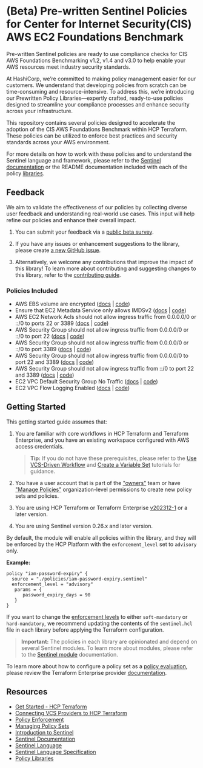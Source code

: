 # (Beta) Pre-written Sentinel Policies for Center for Internet Security(CIS) AWS EC2 Foundations Benchmark

Pre-written Sentinel policies are ready to use compliance checks for CIS AWS Foundations Benchmarking v1.2, v1.4 and v3.0 to help enable your AWS resources meet industry security standards.

At HashiCorp, we’re committed to making policy management easier for our customers. We understand that developing policies from scratch can be time-consuming and resource-intensive. To address this, we’re introducing our Prewritten Policy Libraries—expertly crafted, ready-to-use policies designed to streamline your compliance processes and enhance security across your infrastructure.

This repository contains several policies designed to accelerate the adoption of the CIS AWS Foundations Benchmark within HCP Terraform. These policies can be utilized to enforce best practices and security standards across your AWS environment.

For more details on how to work with these policies and to understand the Sentinel language and framework, please refer to the [Sentinel documentation](https://developer.hashicorp.com/sentinel/) or the README documentation included with each of the policy [libraries](https://github.com/hashicorp/policy-library-cis-aws-ec2-terraform/tree/main/docs/policies).

## Feedback

We aim to validate the effectiveness of our policies by collecting diverse user feedback and understanding real-world use cases. This input will help refine our policies and enhance their overall impact. 

1. You can submit your feedback via a [public beta survey](https://docs.google.com/forms/d/e/1FAIpQLScswwLMaVaRuYRGJzDjNiycwM4BUa_gAIsAE_zOPdgyFeLXCA/viewform).

2. If you have any issues or enhancement suggestions to the library, please create [a new GitHub issue](https://github.com/hashicorp/policy-library-cis-aws-ec2-terraform/issues/new).

3. Alternatively, we welcome any contributions that improve the impact of this library! To learn more about contributing and suggesting changes to this library, refer to the [contributing guide](https://github.com/hashicorp/policy-library-cis-aws-ec2-terraform/blob/main/CONTRIBUTING.md).

### Policies Included

- AWS EBS volume are encrypted ([docs](https://github.com/hashicorp/policy-library-cis-aws-ec2-terraform/blob/main/docs/policies/ec2-ebs-encryption-enabled.md) | [code](https://github.com/hashicorp/policy-library-cis-aws-ec2-terraform/blob/main/policies/ec2-ebs-encryption-enabled.sentinel))
- Ensure that EC2 Metadata Service only allows IMDSv2 ([docs](https://github.com/hashicorp/policy-library-cis-aws-ec2-terraform/blob/main/docs/policies/ec2-metadata-imdsv2-required.md) | [code](https://github.com/hashicorp/policy-library-cis-aws-ec2-terraform/blob/main/policies/ec2-metadata-imdsv2-required.sentinel))
- AWS EC2 Network Acls should not allow ingress traffic from 0.0.0.0/0 or ::/0 to ports 22 or 3389 ([docs](https://github.com/hashicorp/policy-library-cis-aws-ec2-terraform/blob/main/docs/policies/ec2-network-acl.md) | [code](https://github.com/hashicorp/policy-library-cis-aws-ec2-terraform/blob/main/policies/ec2-network-acl.sentinel))
- AWS Security Group should not allow ingress traffic from 0.0.0.0/0 or ::/0 to port 22 ([docs](https://github.com/hashicorp/policy-library-cis-aws-ec2-terraform/blob/main/docs/policies/ec2-security-group-ingress-traffic-restriction-port-22.md) | [code](https://github.com/hashicorp/policy-library-cis-aws-ec2-terraform/blob/main/policies/ec2-security-group-ingress-traffic-restriction-port.sentinel))
- AWS Security Group should not allow ingress traffic from 0.0.0.0/0 or ::/0 to port 3389 ([docs](https://github.com/hashicorp/policy-library-cis-aws-ec2-terraform/blob/main/docs/policies/ec2-security-group-ingress-traffic-restriction-port-3389.md) | [code](https://github.com/hashicorp/policy-library-cis-aws-ec2-terraform/blob/main/policies/ec2-security-group-ingress-traffic-restriction-port.sentinel))
- AWS Security Group should not allow ingress traffic from 0.0.0.0/0 to port 22 and 3389 ([docs](https://github.com/hashicorp/policy-library-cis-aws-ec2-terraform/blob/main/docs/policies/ec2-security-group-ipv4-ingress-traffic-restriction.md) | [code](https://github.com/hashicorp/policy-library-cis-aws-ec2-terraform/blob/main/policies/ec2-security-group-ingress-traffic-restriction-protocol.sentinel))
- AWS Security Group should not allow ingress traffic from ::/0 to port 22 and 3389 ([docs](https://github.com/hashicorp/policy-library-cis-aws-ec2-terraform/blob/main/docs/policies/ec2-security-group-ipv6-ingress-traffic-restriction.md) | [code](https://github.com/hashicorp/policy-library-cis-aws-ec2-terraform/blob/main/policies/ec2-security-group-ingress-traffic-restriction-protocol.sentinel))
- EC2 VPC Default Security Group No Traffic ([docs](https://github.com/hashicorp/policy-library-cis-aws-ec2-terraform/blob/main/docs/policies/ec2-vpc-default-security-group-no-traffic.md) | [code](https://github.com/hashicorp/policy-library-cis-aws-ec2-terraform/blob/main/policies/ec2-vpc-default-security-group-no-traffic.sentinel))
- EC2 VPC Flow Logging Enabled ([docs](https://github.com/hashicorp/policy-library-cis-aws-ec2-terraform/blob/main/docs/policies/ec2-vpc-flow-logging-enabled.md) | [code](https://github.com/hashicorp/policy-library-cis-aws-ec2-terraform/blob/main/policies/ec2-vpc-flow-logging-enabled.sentinel))

## Getting Started

This getting started guide assumes that:

1. You are familiar with core workflows in HCP Terraform and Terraform Enterprise, and you have an existing workspace configured with AWS access credentials.

   > **Tip:** If you do not have these prerequisites, please refer to the [Use VCS-Driven Workflow](https://developer.hashicorp.com/terraform/tutorials/cloud-get-started/cloud-vcs-change) and [Create a Variable Set](https://developer.hashicorp.com/terraform/tutorials/cloud-get-started/cloud-create-variable-set) tutorials for guidance.

2. You have a user account that is part of the ["owners"](https://developer.hashicorp.com/terraform/cloud-docs/users-teams-organizations/permissions#organization-owners) team or have ["Manage Policies"](https://developer.hashicorp.com/terraform/cloud-docs/users-teams-organizations/permissions#manage-policies) organization-level permissions to create new policy sets and policies.

3. You are using HCP Terraform or Terraform Enterprise [v202312-1](https://developer.hashicorp.com/terraform/enterprise/releases/2023/v202312-1) or a later version.

4. You are using Sentinel version 0.26.x and later version.

By default, the module will enable all policies within the library, and they will be enforced by the HCP Platform with the `enforcement_level` set to `advisory` only.

**Example:**
```
policy "iam-password-expiry" {
  source = "./policies/iam-password-expiry.sentinel"
  enforcement_level = "advisory"
   params = {
      password_expiry_days = 90
   }
}
```

If you want to change the [enforcement levels](https://developer.hashicorp.com/sentinel/docs/concepts/enforcement-levels) to either `soft-mandatory` or `hard-mandatory`, we recommend updating the contents of the `sentinel.hcl` file in each library before applying the Terraform configuration.

> **Important:**
The policies in each library are opinionated and depend on several Sentinel modules. To learn more about modules, please refer to the [Sentinel module](https://developer.hashicorp.com/sentinel/docs/extending/modules) documentation.
>
To learn more about how to configure a policy set as a [policy evaluation](https://developer.hashicorp.com/terraform/cloud-docs/policy-enforcement/manage-policy-sets#policy-evaluations), please review the Terraform Enterprise provider [documentation](https://registry.terraform.io/providers/hashicorp/tfe/latest/docs/resources/policy_set#agent_enabled).

## Resources

- [Get Started - HCP Terraform](https://developer.hashicorp.com/terraform/tutorials/cloud-get-started)
- [Connecting VCS Providers to HCP Terraform](https://developer.hashicorp.com/terraform/cloud-docs/vcs)
- [Policy Enforcement](https://developer.hashicorp.com/terraform/cloud-docs/policy-enforcement)
- [Managing Policy Sets](https://developer.hashicorp.com/terraform/cloud-docs/policy-enforcement/manage-policy-sets)
- [Introduction to Sentinel](https://developer.hashicorp.com/sentinel/intro/what)
- [Sentinel Documentation](https://developer.hashicorp.com/sentinel/docs)
- [Sentinel Language](https://developer.hashicorp.com/sentinel/docs/language/)
- [Sentinel Language Specification](https://developer.hashicorp.com/sentinel/docs/language/spec)
- [Policy Libraries](https://registry.terraform.io/browse/policies)
